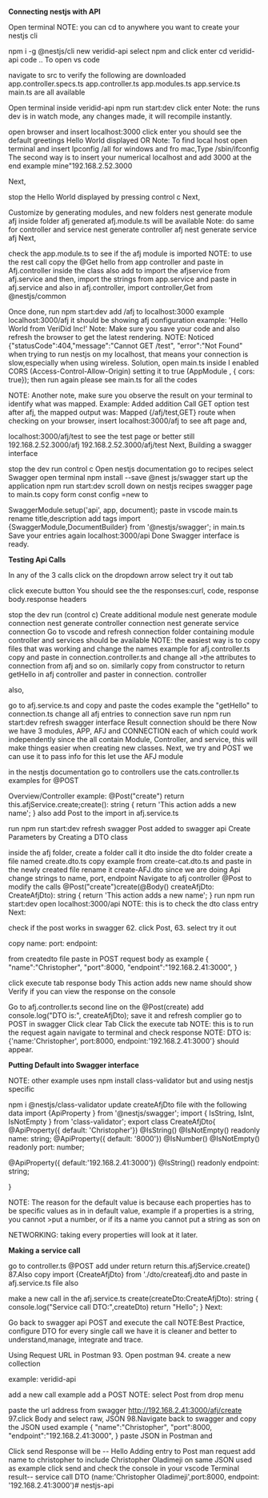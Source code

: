 **Connecting nestjs with API**

Open terminal
NOTE: you can cd to anywhere you want to create your nestjs cli

npm i -g @nestjs/cli
new veridid-api
select npm and click enter
cd veridid-api
code ..
To open vs code

navigate to src to verify the following are downloaded
app.controller.specs.ts app.controller.ts app.modules.ts app.service.ts main.ts are all available

Open terminal inside veridid-api
npm run start:dev
click enter
Note: the runs dev is in watch mode, any changes made, it will recompile instantly.

open browser and insert localhost:3000
click enter
you should see the default greetings Hello World displayed OR Note: To find local host open terminal and insert Ipconfig /all for windows and fro mac,Type /sbin/ifconfig The second way is to insert your numerical localhost and add 3000 at the end example mine"192.168.2.52.3000

Next,

stop the Hello World displayed
by pressing control c
Next,

Customize by generating modules, and new folders
nest generate module afj inside folder afj generated afj.module.ts will be available Note: do same for controller and service nest generate controller afj nest generate service afj Next,

check the app.module.ts to see if the afj module is imported
NOTE: to use the rest call copy the @Get hello from app controller and paste in Afj.controller inside the class also add to import the afjservice from afj.service and then, import the strings from app.service and paste in afj.service and also in afj.controller, import controller,Get from @nestjs/common

Once done, run npm start:dev
add /afj to localhost:3000 example localhost:3000/afj
it should be showing afj configuration example: 'Hello World from VeriDid Inc!' Note: Make sure you save your code and also refresh the browser to get the latest rendering. NOTE: Noticed {"statusCode":404,"message":"Cannot GET /test", "error":"Not Found" when trying to run nestjs on my localhost, that means your connection is slow,especially when using wireless. Solution, open main.ts inside I enabled CORS (Access-Control-Allow-Origin) setting it to true (AppModule , { cors: true}); then run again please see main.ts for all the codes

NOTE: Another note, make sure you observe the result on your terminal to identify what was mapped. Example: Added addition Call GET option test after afj, the mapped output was: Mapped {/afj/test,GET} route when checking on your browser, insert localhost:3000/afj to see aft page and,

localhost:3000/afj/test to see the test page
or better still 192.168.2.52.3000/afj 192.168.2.52.3000/afj/test Next, Building a swagger interface

stop the dev run
control c
Open nestjs documentation
go to recipes
select Swagger
open terminal
npm install --save @nest js/swagger
start up the application
npm run start:dev
scroll down on nestjs recipes swagger page to main.ts
copy form const config =new
to

SwaggerModule.setup('api', app, document);
paste in vscode main.ts
rename title,description add tags
import {SwaggerModule,DocumentBuilder} from '@nestjs/swagger';
in main.ts
Save your entries
again localhost:3000/api
Done Swagger interface is ready.

**Testing Api Calls**

In any of the 3 calls click on the dropdown arrow select try it out tab

click execute button
You should see the the responses:curl, code, response body.response headers

stop the dev run (control c)
Create additional module
nest generate module connection nest generate controller connection nest generate service connection Go to vscode and refresh connection folder containing module controller and services should be available NOTE: the easiest way is to copy files that was working and change the names example for afj.controller.ts copy and paste in connection.controller.ts and change all >the attributes to connection from afj and so on. similarly copy from constructor to return getHello in afj controller and paster in connection. controller

also,

go to afj.service.ts and copy and paste the codes example the "getHello" to connection.ts change all afj entries to connection
save
run npm run start:dev
refresh swagger interface
Result connection should be there Now we have 3 modules, APP, AFJ and CONNECTION each of which could work independently since the all contain Module, Controller, and service, this will make things easier when creating new classes. Next, we try and POST we can use it to pass info for this let use the AFJ module

in the nestjs documentation go to controllers use the cats.controller.ts examples for @POST

Overview/Controller
example: @Post("create")
return this.afjService.create;create(): string {
return 'This action adds a new name'; }
also add Post to the import in afj.service.ts

run npm run start:dev
refresh swagger
Post added to swagger api
Create Parameters by Creating a DTO class

inside the afj folder, create a folder call it dto
inside the dto folder create a file named create.dto.ts
copy example from create-cat.dto.ts and paste in the newly created file
rename it create-AFJ.dto
since we are doing Api
change strings to name, port, endpoint
Navigate to afj controller @Post to modify the calls
@Post("create")create(@Body() createAfjDto: CreateAfjDto): string {
return 'This action adds a new name'; }
run npm run start:dev
open localhost:3000/api
NOTE: this is to check the dto class entry Next:

check if the post works in swagger 62. click Post, 63. select try it out

copy name: port: endpoint:

from createdto file
paste in
POST request body as
example { "name":"Christopher", "port":8000, "endpoint":"192.168.2.41:3000", }

click execute tab
response body
This action adds new name should show
Verify if you can view the response on the console

Go to afj.controller.ts
second line on the @Post(create)
add
console.log("DTO is:", createAfjDto);
save it
and refresh complier
go to POST in swagger
Click clear Tab
Click the execute tab
NOTE: this is to run the request again navigate to terminal and check response NOTE: DTO is: {'name:'Christopher', port:8000, endpoint:'192.168.2.41:3000'} should appear.

**Putting Default into Swagger interface**

NOTE: other example uses npm install class-validator but and using nestjs specific

npm i @nestjs/class-validator
update createAfjDto file with the following data
import {ApiProperty } from '@nestjs/swagger';
import { IsString, IsInt, IsNotEmpty } from 'class-validator';
export class CreateAfjDto{ @ApiProperty({ default: 'Christopher'}) @IsString() @IsNotEmpty() readonly name: string;
@ApiProperty({ default: '8000'}) @IsNumber() @IsNotEmpty() readonly port: number;

@ApiProperty({ default:'192.168.2.41:3000'}) @IsString() readonly endpoint: string;

}

NOTE: The reason for the default value is because each properties has to be specific values as in in default value, example if a properties is a string, you cannot >put a number, or if its a name you cannot put a string as son on

NETWORKING: taking every properties will look at it later.

**Making a service call**

go to controller.ts
@POST add under return
return this.afjService.create() 87.Also copy import {CreateAfjDto} from './dto/createafj.dto and paste in afj.service.ts file
also

make a new call in the afj.service.ts
create(createDto:CreateAfjDto): string {
console.log("Service call DTO:",createDto)
return "Hello"; }
Next:

Go back to swagger api POST and execute the call
NOTE:Best Practice, configure DTO for every single call we have it is cleaner and better to understand,manage, integrate and trace.

Using Request URL in Postman 93. Open postman 94. create a new collection

example: veridid-api

add a new call example add a POST
NOTE: select Post from drop menu

paste the url address from swagger http://192.168.2.41:3000/afj/create 97.click Body and select raw, JSON 98.Navigate back to swagger and copy the JSON used example { "name":"Christopher", "port":8000, "endpoint":"192.168.2.41:3000", }
paste JSON in Postman
and

Click send
Response will be -- Hello
Adding entry to Post man request
add name to christopher to include Christopher Oladimeji
on same JSON used as example
click send and check the console in your vscode Terminal
result-- service call DTO (name:'Christopher Oladimeji',port:8000, endpoint: '192.168.2.41:3000')# nestjs-api

 
